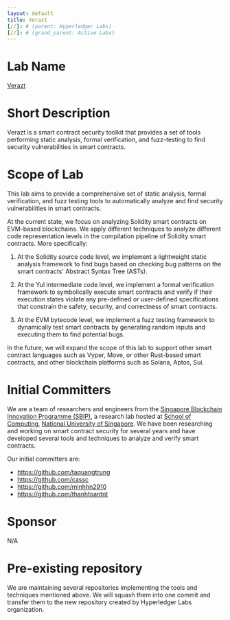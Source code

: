 ```yaml
---
layout: default
title: Verazt
[//]: # (parent: Hyperledger Labs)
[//]: # (grand_parent: Active Labs)
---
```

# Lab Name
[Verazt](https://github.com/hyperledger-labs/verazt)

# Short Description

Verazt is a smart contract security toolkit that provides a set of tools performing static analysis, formal verification, and fuzz-testing to find security vulnerabilities in smart contracts.

# Scope of Lab

This lab aims to provide a comprehensive set of static analysis, formal verification, and fuzz testing tools to automatically analyze and find security vulnerabilities in smart contracts.

At the current state, we focus on analyzing Solidity smart contracts on EVM-based blockchains. We apply different techniques to analyze different code representation levels in the compilation pipeline of Solidity smart contracts. More specifically:

1. At the Solidity source code level, we implement a lightweight static analysis framework to find bugs based on checking bug patterns on the smart contracts' Abstract Syntax Tree (ASTs).

2. At the Yul intermediate code level, we implement a formal verification framework to symbolically execute smart contracts and verify if their execution states violate any pre-defined or user-defined specifications that constrain the safety, security, and correctness of smart contracts.

3. At the EVM bytecode level, we implement a fuzz testing framework to dynamically test smart contracts by generating random inputs and executing them to find potential bugs.

In the future, we will expand the scope of this lab to support other smart contract languages such as Vyper, Move, or other Rust-based smart contracts, and other blockchain platforms such as Solana, Aptos, Sui.

# Initial Committers

We are a team of researchers and engineers from the [Singapore Blockchain Innovation Programme (SBIP)](https://sbip.sg/), a research lab hosted at [School of Computing](https://www.comp.nus.edu.sg/), [National University of Singapore](https://www.nus.edu.sg/). We have been researching and working on smart contract security for several years and have developed several tools and techniques to analyze and verify smart contracts.

Our initial committers are:

- https://github.com/taquangtrung
- https://github.com/cassc
- https://github.com/minhhn2910
- https://github.com/thanhtoantnt

# Sponsor

N/A

# Pre-existing repository

We are maintaining several repositories implementing the tools and techniques mentioned above. We will squash them into one commit and transfer them to the new repository created by Hyperledger Labs organization.
